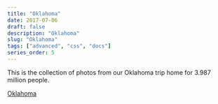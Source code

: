 ```yaml
---
title: "Oklahoma"
date: 2017-07-06
draft: false
description: "Oklahoma"
slug: "Oklahoma"
tags: ["advanced", "css", "docs"]
series_order: 5
---
```


This is the collection of photos from our Oklahoma trip home for 3.987 million people.

[Oklahoma](https://goo.gl/photos/vcioEUzqXxU6GPRQ9)
